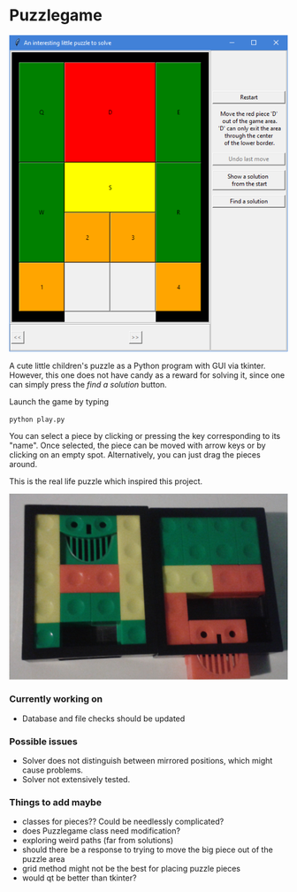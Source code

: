 # Puzzlegame

![puzzlegame window](game.PNG)

A cute little children's puzzle as a Python program with GUI via tkinter. However, this one does not have candy as a reward for solving it, since one can simply press the *find a solution* button.

Launch the game by typing

`python play.py`

You can select a piece by clicking or pressing the key corresponding to its "name". Once selected, the piece can be moved with arrow keys or by clicking on an empty spot. Alternatively, you can just drag the pieces around.


This is the real life puzzle which inspired this project.

![puzzle in real life](rl_puzzle.PNG)


### Currently working on
- Database and file checks should be updated



### Possible issues
- Solver does not distinguish between mirrored positions, which might cause problems.
- Solver not extensively tested.



<!-- ### Recent changes -->



### Things to add maybe
- classes for pieces?? Could be needlessly complicated?
- does Puzzlegame class need modification?
- exploring weird paths (far from solutions)
- should there be a response to trying to move the big piece out of the puzzle area 
- grid method might not be the best for placing puzzle pieces
- would qt be better than tkinter?
